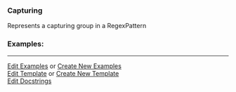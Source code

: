 ### <a id="McUtils.Parsers.RegexPatterns.Capturing">Capturing</a>
Represents a capturing group in a RegexPattern

### Examples:


___

[Edit Examples](https://github.com/McCoyGroup/McUtils/edit/edit/ci/examples/ci/docs/McUtils/Parsers/RegexPatterns/Capturing.md) or 
[Create New Examples](https://github.com/McCoyGroup/McUtils/new/edit/?filename=ci/examples/ci/docs/McUtils/Parsers/RegexPatterns/Capturing.md) <br/>
[Edit Template](https://github.com/McCoyGroup/McUtils/edit/edit/ci/docs/ci/docs/McUtils/Parsers/RegexPatterns/Capturing.md) or 
[Create New Template](https://github.com/McCoyGroup/McUtils/new/edit/?filename=ci/docs/templates/ci/docs/McUtils/Parsers/RegexPatterns/Capturing.md) <br/>
[Edit Docstrings](https://github.com/McCoyGroup/McUtils/edit/edit/McUtils/Parsers/RegexPatterns/Capturing/__init__.py?message=Update%20Docs)